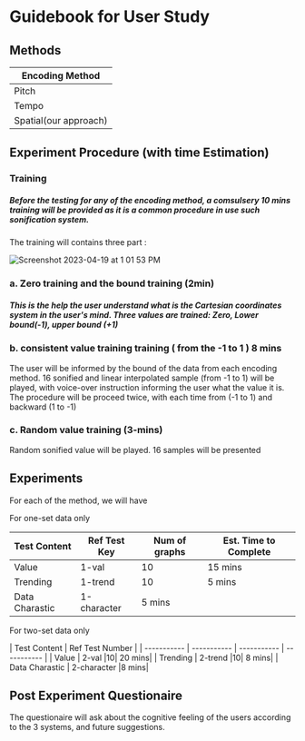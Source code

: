 # Guidebook for User Study

## Methods


|Encoding Method| 
| ----------- | 
| Pitch| 
| Tempo| 
| Spatial(our approach)| 


## Experiment Procedure (with time Estimation)

### Training

##### Before the testing for any of the encoding method, a comsulsery 10 mins training will be provided as it is a common procedure in use such sonification system.

The training will contains three part : 

![Screenshot 2023-04-19 at 1 01 53 PM](https://user-images.githubusercontent.com/98451647/232971501-03f1ba63-16da-4b2d-abac-87406d1773ca.png)



### a. Zero training and the bound training (2min)

##### This is the help the user understand what is the Cartesian coordinates system in the user's mind. Three values are trained: Zero, Lower bound(-1), upper bound (+1)

### b. consistent value training training ( from the -1 to 1 )  8 mins



The user will be informed by the bound of the data from each encoding method. 16 sonified and linear interpolated sample (from -1 to 1) will be played, with voice-over instruction informing the user what the value it is.  The procedure will be proceed twice, with each time from (-1 to 1) and backward (1 to -1)

### c. Random value training (3-mins)

Random sonified value will be played. 16 samples will be presented


## Experiments

For each of the method, we will have 

For one-set data only

| Test Content      | Ref Test Key | Num of graphs | Est. Time to Complete|
| ----------- | ----------- |  ----------- | ----------- | 
| Value       | 1-val   |10| 15 mins|
| Trending   | 1-trend        |10| 5 mins|
| Data Charastic   | 1-character |5 mins|


For two-set data only

| Test Content      | Ref Test Number |
| ----------- | ----------- |  ----------- | ----------- | 
| Value       | 2-val   |10| 20 mins|
| Trending   | 2-trend        |10| 8 mins|
| Data Charastic   | 2-character |8 mins|


## Post Experiment Questionaire 

The questionaire will ask about the cognitive feeling of the users according to the 3 systems, and future suggestions.
